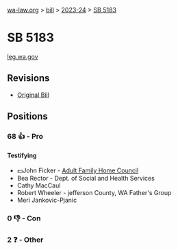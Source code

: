 [wa-law.org](/) > [bill](/bill/) > [2023-24](/bill/2023-24/) > [SB 5183](/bill/2023-24/sb/5183/)

# SB 5183
[leg.wa.gov](https://app.leg.wa.gov/billsummary?BillNumber=5183&Year=2023&Initiative=false)

## Revisions
* [Original Bill](1/)

## Positions
### 68 👍 - Pro
#### Testifying
* 💵John Ficker - [Adult Family Home Council](/org/adult_family_home_council/)
* Bea Rector - Dept. of Social and Health Services
* Cathy MacCaul
* Robert Wheeler - jefferson County, WA Father's Group
* Meri Jankovic-Pjanic

### 0 👎 - Con

### 2 ❓ - Other

